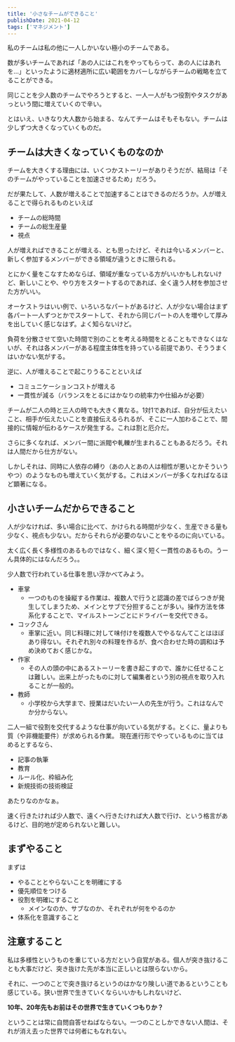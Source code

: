 ```yaml
---
title: '小さなチームができること'
publishDate: 2021-04-12
tags: ['マネジメント']
---
```


私のチームは私の他に一人しかいない極小のチームである。

数が多いチームであれば「あの人にはこれをやってもらって、あの人にはあれを…」といったように適材適所に広い範囲をカバーしながらチームの戦略を立てることができる。

同じことを少人数のチームでやろうとすると、一人一人がもつ役割やタスクがあっという間に増えていくので辛い。

とはいえ、いきなり大人数から始まる、なんてチームはそもそもない。チームは少しずつ大きくなっていくものだ。

## チームは大きくなっていくものなのか

チームを大きくする理由には、いくつかストーリーがありそうだが、結局は「そのチームがやっていることを加速させるため」だろう。

だが果たして、人数が増えることで加速することはできるのだろうか。人が増えることで得られるものといえば

*   チームの総時間
*   チームの総生産量
*   視点

人が増えればできることが増える、とも思ったけど、それは今いるメンバーと、新しく参加するメンバーができる領域が違うときに限られる。

とにかく量をこなすためならば、領域が重なっている方がいいかもしれないけど、新しいことや、やり方をスタートするのであれば、全く違う人材を参加させた方がいい。

オーケストラはいい例で、いろいろなパートがあるけど、人が少ない場合はまず各パート一人ずつとかでスタートして、それから同じパートの人を増やして厚みを出していく感じなはず。よく知らないけど。

負荷を分散させて空いた時間で別のことを考える時間をとることもできなくはないが、それは各メンバーがある程度主体性を持っている前提であり、そううまくはいかない気がする。

逆に、人が増えることで起こりうることといえば

*   コミュニケーションコストが増える
*   一貫性が減る（バランスをとるにはかなりの統率力や仕組みが必要）

チームが二人の時と三人の時でも大きく異なる。1対1であれば、自分が伝えたいこと、相手が伝えたいことを直接伝えるられるが、そこに一人加わることで、間接的に情報が伝わるケースが発生する。これは割と厄介だ。

さらに多くなれば、メンバー間に派閥や軋轢が生まれることもあるだろう。それは人間だから仕方がない。

しかしそれは、同時に人依存の縛り（あの人とあの人は相性が悪いとかそういうやつ）のようなものも増えていく気がする。これはメンバーが多くなればなるほど顕著になる。

## 小さいチームだからできること

人が少なければ、多い場合に比べて、かけられる時間が少なく、生産できる量も少なく、視点も少ない。だからそれらが必要のないことをやるのに向いている。

太く広く長く多様性のあるものではなく、細く深く短く一貫性のあるもの。うーん具体的にはなんだろう。。

少人数で行われている仕事を思い浮かべてみよう。

*   車掌
    *   一つのものを操縦する作業は、複数人で行うと認識の差でばらつきが発生してしまうため、メインとサブで分担することが多い。操作方法を体系化することで、マイルストーンごとにドライバーを交代できる。
*   コックさん
    *   車掌に近い。同じ料理に対して味付けを複数人でやるなんてことはほぼあり得ない。それぞれ別々の料理を作るが、食べ合わせた時の調和は予め決めておく感じかな。
*   作家
    *   その人の頭の中にあるストーリーを書き起こすので、誰かに任せることは難しい。出来上がったものに対して編集者という別の視点を取り入れることが一般的。
*   教師
    *   小学校から大学まで、授業はだいたい一人の先生が行う。これはなんでか分からない。

二人一組で役割を交代するような仕事が向いている気がする。とくに、量よりも質（や非機能要件）が求められる作業。
現在進行形でやっているものに当てはめるとするなら、

*   記事の執筆
*   教育
*   ルール化、枠組み化
*   新規技術の技術検証

あたりなのかなぁ。

速く行きたければ少人数で、遠くへ行きたければ大人数で行け、という格言があるけど、目的地が定められないと難しい。

## まずやること

まずは

*   やることとやらないことを明確にする
*   優先順位をつける
*   役割を明確にすること
    *   メインなのか、サブなのか、それぞれが何をやるのか
*   体系化を意識すること

## 注意すること

私は多様性というものを重じている方だという自覚がある。個人が突き抜けることも大事だけど、突き抜けた先が本当に正しいとは限らないから。

それに、一つのことで突き抜けるというのはかなり険しい道であるということも感じている。狭い世界で生きていくならいいかもしれないけど、

**10年、20年先もお前はその世界で生きていくつもりか？**

ということは常に自問自答せねばならない。一つのことしかできない人間は、それが消え去った世界では何者にもなれない。
